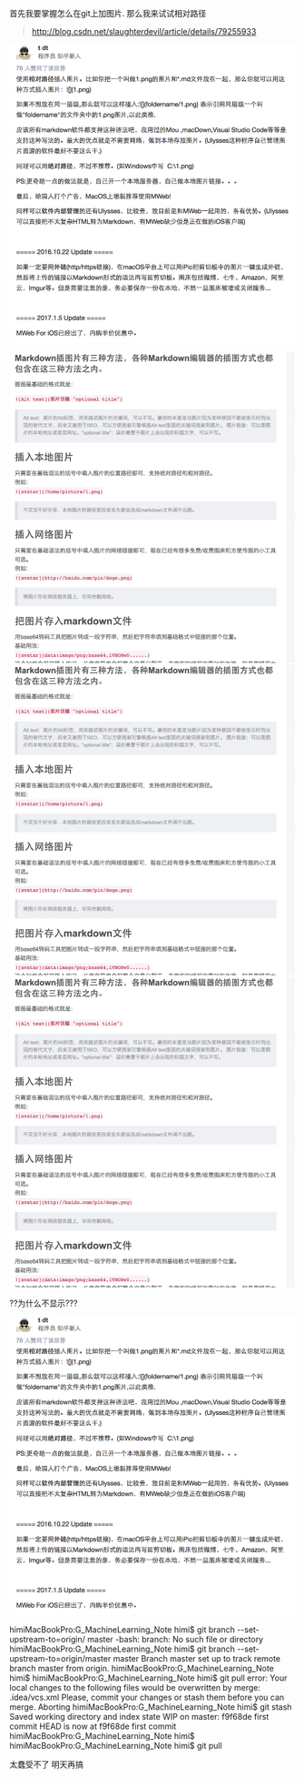 首先我要掌握怎么在git上加图片.
那么我来试试相对路径

> http://blog.csdn.net/slaughterdevil/article/details/79255933


![avatar](./img_for_md/QQ20180307-001945@2x.png)

![avatar](img_for_md/QQ20180307-002151@2x.png)
![avatar](/img_for_md/QQ20180307-002151@2x.png)
![](/img_for_md/QQ20180307-002151@2x.png)


??为什么不显示???

<img src="img_for_md/QQ20180307-001945@2x.png" alt="图片名称"/>

himiMacBookPro:G_MachineLearning_Note himi$ git branch --set-upstream-to=origin/<branch> master
-bash: branch: No such file or directory
himiMacBookPro:G_MachineLearning_Note himi$ git branch --set-upstream-to=origin/master master
Branch master set up to track remote branch master from origin.
himiMacBookPro:G_MachineLearning_Note himi$
himiMacBookPro:G_MachineLearning_Note himi$ git pull
error: Your local changes to the following files would be overwritten by merge:
	.idea/vcs.xml
Please, commit your changes or stash them before you can merge.
Aborting
himiMacBookPro:G_MachineLearning_Note himi$ git stash
Saved working directory and index state WIP on master: f9f68de first commit
HEAD is now at f9f68de first commit
himiMacBookPro:G_MachineLearning_Note himi$
himiMacBookPro:G_MachineLearning_Note himi$ git pull

太蠢受不了
明天再搞